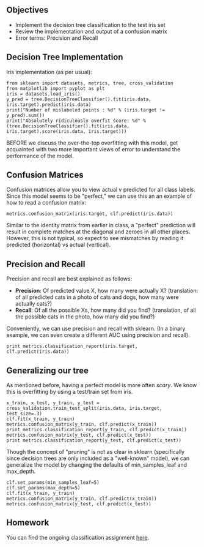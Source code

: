 ## Objectives

* Implement the decision tree classification to the test iris set
* Review the implementation and output of a confusion matrix
* Error terms: Precision and Recall

## Decision Tree Implementation

Iris implementation (as per usual):


    from sklearn import datasets, metrics, tree, cross_validation
    from matplotlib import pyplot as plt
    iris = datasets.load_iris()
    y_pred = tree.DecisionTreeClassifier().fit(iris.data, iris.target).predict(iris.data)
    print("Number of mislabeled points : %d" % (iris.target != y_pred).sum())
    print("Absolutely ridiculously overfit score: %d" % (tree.DecisionTreeClassifier().fit(iris.data, iris.target).score(iris.data, iris.target)))

BEFORE we discuss the over-the-top overfitting with this model, get acquainted with two more important views of error to understand the performance of the model.

## Confusion Matrices

Confusion matrices allow you to view actual v predicted for all class labels. Since this model seems to be "perfect," we can use this an an example of how to read a confusion matrix:

    metrics.confusion_matrix(iris.target, clf.predict(iris.data))
    
Similar to the identity matrix from earlier in class, a "perfect" prediction will result in complete matches at the diagonal and zeroes in all other places. However, this is not typical, so expect to see mismatches by reading it predicted (horizontal) vs actual (vertical).


## Precision and Recall

Precision and recall are best explained as follows:

* **Precision**: Of predicted value X, how many were actually X? (translation: of all predicted cats in a photo of cats and dogs, how many were actually cats?)
* **Recall**: Of all the possible Xs, how many did you find? (translation, of all the possible cats in the photo, how many did you find?)

Conveniently, we can use precision and recall with sklearn. (In a binary example, we can even create a different AUC using precision and recall).

    print metrics.classification_report(iris.target, clf.predict(iris.data))

## Generalizing our tree

As mentioned before, having a perfect model is more often _scary_. We know this is overfitting by using a test/train set from iris.

    x_train, x_test, y_train, y_test = cross_validation.train_test_split(iris.data, iris.target, test_size=.3)
    clf.fit(x_train, y_train)
    metrics.confusion_matrix(y_train, clf.predict(x_train))
    print metrics.classification_report(y_train, clf.predict(x_train))
    metrics.confusion_matrix(y_test, clf.predict(x_test))
    print metrics.classification_report(y_test, clf.predict(x_test))
    
Though the concept of "pruning" is not as clear in sklearn (specifically since decision trees are only included as a "well-known" model), we can generalize the model by changing the defaults of min_samples_leaf and max_depth.

    clf.set_params(min_samples_leaf=5)
    clf.set_params(max_depth=5)
    clf.fit(x_train, y_train)
    metrics.confusion_matrix(y_train, clf.predict(x_train))
    metrics.confusion_matrix(y_test, clf.predict(x_test))

## Homework

You can find the ongoing classification assignment [here](https://github.com/podopie/data_science_class_examples/wiki/OngoingAssignment_02:-Classification-Model-Predicting-Good-Bad-Used-Car-Purchase).